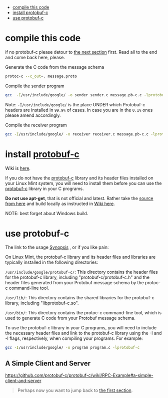 
- [compile this code](#compile-this-code)
- [install protobuf-c](#install-protobuf-c)
- [use protobuf-c](#use-protobuf-c)


# compile this code

if no protobuf-c please detour to [the next section](#install-protobuf-c) first. Read all to the end and come back here, please.

Generate the C code from the message schema
```bash
protoc-c --c_out=. message.proto
```

Compile the sender program
```bash
gcc  -I/usr/include/google/ -o sender sender.c message.pb-c.c -lprotobuf-c
```

Note: `-I/usr/include/google/` is the place UNDER which Protobuf-c headers are installed in `99.9%` of cases. In case you are in the `0.1%` ones please amend accordingly.

Compile the receiver program
```bash
gcc -I/usr/include/google/ -o receiver receiver.c message.pb-c.c -lprotobuf-c
```

# install [protobuf-c](https://github.com/protobuf-c/protobuf-c)

Wiki is [here](https://github.com/protobuf-c/protobuf-c/wiki).

If you do not have the [protobuf-c](https://github.com/protobuf-c/protobuf-c) library and its header files installed on your Linux Mint system, you will need to install them before you can use the [protobuf-c](https://github.com/protobuf-c/protobuf-c) library in your C programs.

**Do not use apt-get**, that is not official and latest. Rather take the [source from here](https://github.com/protobuf-c/protobuf-c/releases) and build locally as instructed in [Wiki here](https://github.com/protobuf-c/protobuf-c/wiki).

NOTE: best forget about Windows build.

# use protobuf-c

The link to the usage [Synopsis](https://github.com/protobuf-c/protobuf-c#synopsis) , or if you like pain:

On Linux Mint, the protobuf-c library and its header files and libraries are typically installed in the following directories:

`/usr/include/google/protobuf-c/`: This directory contains the header files for the protobuf-c library, including "protobuf-c/protobuf-c.h" and the header files generated from your Protobuf message schema by the protoc-c command-line tool.

`/usr/lib/`: This directory contains the shared libraries for the protobuf-c library, including "libprotobuf-c.so".

`/usr/bin/`: This directory contains the protoc-c command-line tool, which is used to generate C code from your Protobuf message schema.

To use the protobuf-c library in your C programs, you will need to include the necessary header files and link to the protobuf-c library using the -I and -l flags, respectively, when compiling your programs. For example:

```bash
gcc -I/usr/include/google/ -o program program.c -lprotobuf-c
```

## A Simple Client and Server
https://github.com/protobuf-c/protobuf-c/wiki/RPC-Example#a-simple-client-and-server

> Perhaps now you want to jump back to [the first section](#compile-this-code).
